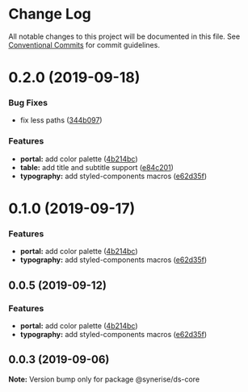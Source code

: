 # Change Log

All notable changes to this project will be documented in this file.
See [Conventional Commits](https://conventionalcommits.org) for commit guidelines.

# 0.2.0 (2019-09-18)


### Bug Fixes

* fix less paths ([344b097](https://github.com/synerise/synerise-design/commit/344b097))


### Features

* **portal:** add color palette ([4b214bc](https://github.com/synerise/synerise-design/commit/4b214bc))
* **table:** add title and subtitle support ([e84c201](https://github.com/synerise/synerise-design/commit/e84c201))
* **typography:** add styled-components macros ([e62d35f](https://github.com/synerise/synerise-design/commit/e62d35f))





# 0.1.0 (2019-09-17)


### Features

* **portal:** add color palette ([4b214bc](https://github.com/synerise/synerise-design/commit/4b214bc))
* **typography:** add styled-components macros ([e62d35f](https://github.com/synerise/synerise-design/commit/e62d35f))





## 0.0.5 (2019-09-12)


### Features

* **portal:** add color palette ([4b214bc](https://github.com/synerise/synerise-design/commit/4b214bc))
* **typography:** add styled-components macros ([e62d35f](https://github.com/synerise/synerise-design/commit/e62d35f))





## 0.0.3 (2019-09-06)

**Note:** Version bump only for package @synerise/ds-core
